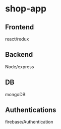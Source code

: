 # shop-app

## Frontend

react/redux

## Backend

Node/express

## DB

mongoDB

## Authentications

firebase/Authentication
